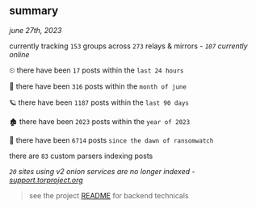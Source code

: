 
## summary
_june 27th, 2023_

currently tracking `153` groups across `273` relays & mirrors - _`107` currently online_

⏲ there have been `17` posts within the `last 24 hours`

🦈 there have been `316` posts within the `month of june`

🪐 there have been `1187` posts within the `last 90 days`

🏚 there have been `2023` posts within the `year of 2023`

🦕 there have been `6714` posts `since the dawn of ransomwatch`

there are `83` custom parsers indexing posts

_`20` sites using v2 onion services are no longer indexed - [support.torproject.org](https://support.torproject.org/onionservices/v2-deprecation/)_

> see the project [README](https://github.com/joshhighet/ransomwatch#ransomwatch--) for backend technicals
